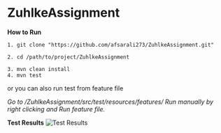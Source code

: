 # ZuhlkeAssignment

**How to Run**

```
1. git clone "https://github.com/afsarali273/ZuhlkeAssignment.git"

2. cd /path/to/project/ZuhlkeAssignment

3. mvn clean install
4. mvn test
```

or you can also run test from feature file

*Go to /ZuhlkeAssignment/src/test/resources/features/
Run manually by right clicking and Run feature file.*

**Test Results**
![Test Results](https://github.com/afsarali273/ZuhlkeAssignment/blob/master/Zuhlke%20Assignment.png)
